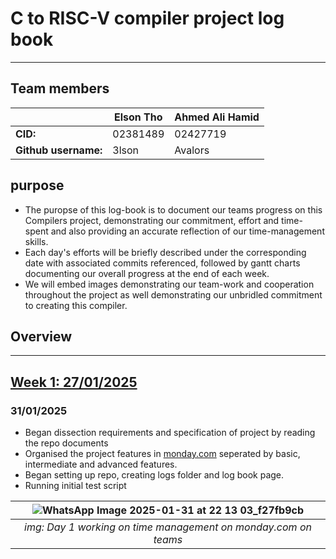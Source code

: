 # C to RISC-V compiler project log book
---
## Team members
||Elson Tho|Ahmed Ali Hamid|
|---|---|---|
|**CID:**|02381489|02427719|
|**Github username:**|3lson|Avalors|

## purpose
- The puropse of this log-book is to document our teams progress on this Compilers project, demonstrating our commitment, effort and time-spent and also providing an accurate reflection of our time-management skills.
- Each day's efforts will be briefly described under the corresponding date with associated commits referenced, followed by gantt charts documenting our overall progress at the end of each week.
- We will embed images demonstrating our team-work and cooperation throughout the project as well demonstrating our unbridled commitment to creating this compiler.

## Overview

---
## <ins>Week 1: 27/01/2025</ins>

### 31/01/2025
  - Began dissection requirements and specification of project by reading the repo documents
  - Organised the project features in [monday.com](monday.com) seperated by basic, intermediate and advanced features.
  - Began setting up repo, creating logs folder and log book page.
  - Running initial test script

<div align="center">
    
|![WhatsApp Image 2025-01-31 at 22 13 03_f27fb9cb](https://github.com/user-attachments/assets/c64cf293-62be-419b-a079-ff6ad50bf4ce)|
|:--:|
|*img: Day 1 working on time management on monday.com on teams*|

</div>

